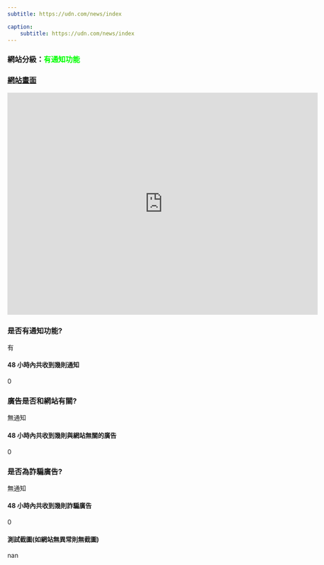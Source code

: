 ```yaml
---
subtitle: https://udn.com/news/index

caption:
	subtitle: https://udn.com/news/index
---
```


<h3>網站分級：<font color="#00FF00">有通知功能</font></h3>

### [網站畫面](https://udn.com/news/index)
<embed src="https://web.archive.org/web/https://udn.com/news/index" style="width:700px; height: 500px;">

### 是否有通知功能?
有

#### 48 小時內共收到幾則通知
0

### 廣告是否和網站有關?
無通知

#### 48 小時內共收到幾則與網站無關的廣告
0

### 是否為詐騙廣告?
無通知

#### 48 小時內共收到幾則詐騙廣告
0

#### 測試截圖(如網站無異常則無截圖)
nan

